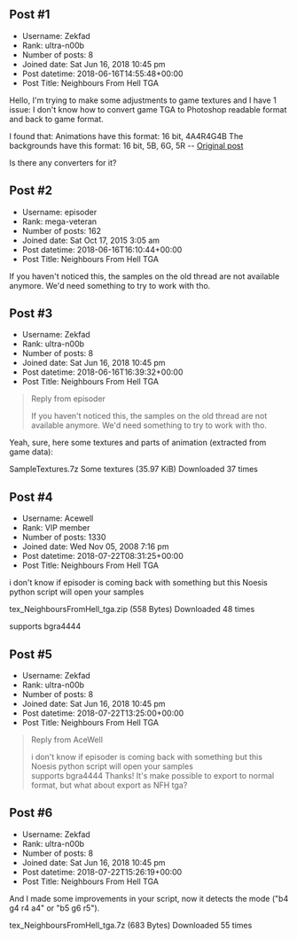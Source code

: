 ## Post #1
- Username: Zekfad
- Rank: ultra-n00b
- Number of posts: 8
- Joined date: Sat Jun 16, 2018 10:45 pm
- Post datetime: 2018-06-16T14:55:48+00:00
- Post Title: Neighbours From Hell TGA

Hello, I'm trying to make some adjustments to game textures and I have 1 issue:
I don't know how to convert game TGA to Photoshop readable format and back to game format.

I found that:
Animations have this format:
16 bit, 4A4R4G4B
The backgrounds have this format:
16 bit, 5B, 6G, 5R
-- [Original post](http://forum.xentax.com/viewtopic.php?f=18&t=3730)

Is there any converters for it?
## Post #2
- Username: episoder
- Rank: mega-veteran
- Number of posts: 162
- Joined date: Sat Oct 17, 2015 3:05 am
- Post datetime: 2018-06-16T16:10:44+00:00
- Post Title: Neighbours From Hell TGA

If you haven't noticed this, the samples on the old thread are not available anymore. We'd need something to try to work with tho.
## Post #3
- Username: Zekfad
- Rank: ultra-n00b
- Number of posts: 8
- Joined date: Sat Jun 16, 2018 10:45 pm
- Post datetime: 2018-06-16T16:39:32+00:00
- Post Title: Neighbours From Hell TGA

> Reply from episoder
>
> If you haven't noticed this, the samples on the old thread are not available anymore. We'd need something to try to work with tho.

Yeah, sure, here some textures and parts of animation (extracted from game data): 

 SampleTextures.7z
Some textures (35.97 KiB) Downloaded 37 times
## Post #4
- Username: Acewell
- Rank: VIP member
- Number of posts: 1330
- Joined date: Wed Nov 05, 2008 7:16 pm
- Post datetime: 2018-07-22T08:31:25+00:00
- Post Title: Neighbours From Hell TGA

i don't know if episoder is coming back with something but 
this Noesis python script will open your samples  


 tex_NeighboursFromHell_tga.zip
(558 Bytes) Downloaded 48 times


supports bgra4444
## Post #5
- Username: Zekfad
- Rank: ultra-n00b
- Number of posts: 8
- Joined date: Sat Jun 16, 2018 10:45 pm
- Post datetime: 2018-07-22T13:25:00+00:00
- Post Title: Neighbours From Hell TGA

> Reply from AceWell
>
> i don't know if episoder is coming back with something but 
this Noesis python script will open your samples  
supports bgra4444
Thanks!
It's make possible to export to normal format, but what about export as NFH tga?
## Post #6
- Username: Zekfad
- Rank: ultra-n00b
- Number of posts: 8
- Joined date: Sat Jun 16, 2018 10:45 pm
- Post datetime: 2018-07-22T15:26:19+00:00
- Post Title: Neighbours From Hell TGA

And I made some improvements in your script, now it detects the mode ("b4 g4 r4 a4" or "b5 g6 r5").


 tex_NeighboursFromHell_tga.7z
(683 Bytes) Downloaded 55 times
